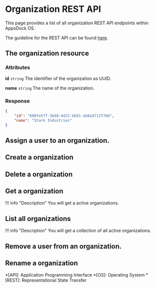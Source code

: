 # Organization REST API

This page provides a list of all organization REST API endpoints within AppsDock OS.

The guideline for the REST API can be found [here](../../../gettingstarted/guidelines/rest-api).

## The organization resource

### Attributes

**id** `string`
The identifier of the organization as UUID.

**name** `string`
The name of the organization.

### Response

~~~json
{
    "id": "680fe5ff-3b68-4d22-bb91-eb6a9712f78d",
    "name": "Stark Industries"
}
~~~

## Assign a user to an organization.

## Create a organization

## Delete a organization

## Get a organization

!!! info "Description"
    You will get a active organizations.

## List all organizations

!!! info "Description"
    You will get a collection of all active organizations.

## Remove a user from an organization.

## Rename a organization


*[API]: Application Programming Interface
*[OS]: Operating System
*[REST]: Representational State Transfer
